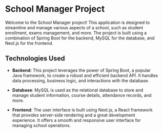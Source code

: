 # School Manager Project

Welcome to the School Manager project! This application is designed to streamline and manage various aspects of a school, such as student enrollment, exams management, and more. 
The project is built using a combination of Spring Boot for the backend, MySQL for the database, and Next.js for the frontend.

## Technologies Used

- **Backend**: This project leverages the power of Spring Boot, a popular Java framework, to create a robust and efficient backend API. It handles data processing, business logic, and interactions with the database.

- **Database**: MySQL is used as the relational database to store and manage student information, course details, attendance records, and more.

- **Frontend**: The user interface is built using Next.js, a React framework that provides server-side rendering and a great development experience. It offers a smooth and responsive user interface for managing school operations.


